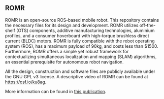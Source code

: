 ## ROMR

ROMR is an open-source ROS-based mobile robot. This repository contains the necessary files for its  design and development. ROMR utilizes off-the-shelf (OTS) components, additive manufacturing technologies, aluminium profiles, and a consumer hoverboard with high-torque brushless direct current (BLDC) motors. ROMR is fully compatible with the robot operating system (ROS), has a maximum payload of 90kg, and costs less than $1500. Furthermore, ROMR offers a simple yet robust framework for contextualizing simultaneous localization and mapping (SLAM) algorithms, an essential prerequisite for autonomous robot navigation.

All the design, construction and software files are publicly available under the GNU GPL v3 license. A descriptive video of ROMR can be found at https://osf.io/ku8ag.

More information can be found in [this publication](https://www.sciencedirect.com/science/article/pii/S2468067223000330?via%3Dihub).

